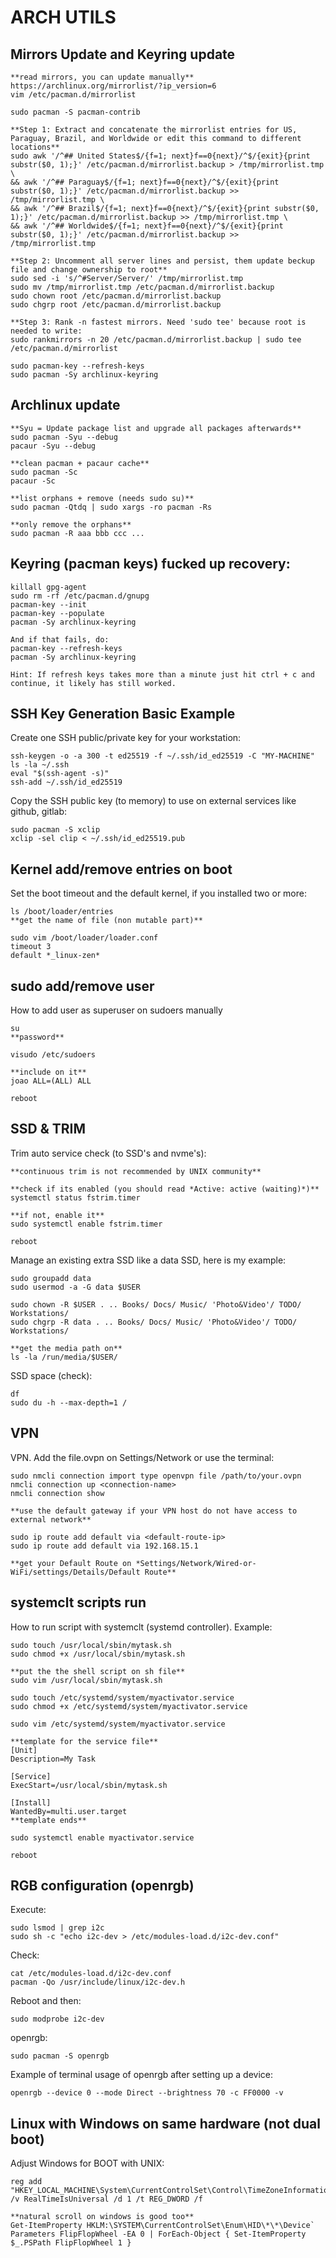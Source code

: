 ARCH UTILS
====================================================

## Mirrors Update and Keyring update

	**read mirrors, you can update manually**
	https://archlinux.org/mirrorlist/?ip_version=6
  	vim /etc/pacman.d/mirrorlist

	sudo pacman -S pacman-contrib
	
	**Step 1: Extract and concatenate the mirrorlist entries for US, Paraguay, Brazil, and Worldwide or edit this command to different locations**
	sudo awk '/^## United States$/{f=1; next}f==0{next}/^$/{exit}{print substr($0, 1);}' /etc/pacman.d/mirrorlist.backup > /tmp/mirrorlist.tmp \
	&& awk '/^## Paraguay$/{f=1; next}f==0{next}/^$/{exit}{print substr($0, 1);}' /etc/pacman.d/mirrorlist.backup >> /tmp/mirrorlist.tmp \
	&& awk '/^## Brazil$/{f=1; next}f==0{next}/^$/{exit}{print substr($0, 1);}' /etc/pacman.d/mirrorlist.backup >> /tmp/mirrorlist.tmp \
	&& awk '/^## Worldwide$/{f=1; next}f==0{next}/^$/{exit}{print substr($0, 1);}' /etc/pacman.d/mirrorlist.backup >> /tmp/mirrorlist.tmp
	
	**Step 2: Uncomment all server lines and persist, them update beckup file and change ownership to root**
	sudo sed -i 's/^#Server/Server/' /tmp/mirrorlist.tmp
	sudo mv /tmp/mirrorlist.tmp /etc/pacman.d/mirrorlist.backup
	sudo chown root /etc/pacman.d/mirrorlist.backup
	sudo chgrp root /etc/pacman.d/mirrorlist.backup
	
	**Step 3: Rank -n fastest mirrors. Need 'sudo tee' because root is needed to write:
	sudo rankmirrors -n 20 /etc/pacman.d/mirrorlist.backup | sudo tee /etc/pacman.d/mirrorlist

	sudo pacman-key --refresh-keys
 	sudo pacman -Sy archlinux-keyring

## Archlinux update

  	**Syu = Update package list and upgrade all packages afterwards**
	sudo pacman -Syu --debug
   	pacaur -Syu --debug

 	**clean pacman + pacaur cache**
	sudo pacman -Sc
 	pacaur -Sc
	
	**list orphans + remove (needs sudo su)**
	sudo pacman -Qtdq | sudo xargs -ro pacman -Rs
	
	**only remove the orphans**
	sudo pacman -R aaa bbb ccc ...
 
## Keyring (pacman keys) fucked up recovery:
	
	killall gpg-agent
	sudo rm -rf /etc/pacman.d/gnupg
	pacman-key --init 
	pacman-key --populate
	pacman -Sy archlinux-keyring

	And if that fails, do:
	pacman-key --refresh-keys
	pacman -Sy archlinux-keyring

	Hint: If refresh keys takes more than a minute just hit ctrl + c and continue, it likely has still worked.

## SSH Key Generation Basic Example

Create one SSH public/private key for your workstation:

	ssh-keygen -o -a 300 -t ed25519 -f ~/.ssh/id_ed25519 -C "MY-MACHINE"
	ls -la ~/.ssh
	eval "$(ssh-agent -s)"
	ssh-add ~/.ssh/id_ed25519

Copy the SSH public key (to memory) to use on external services like github, gitlab:

	sudo pacman -S xclip
	xclip -sel clip < ~/.ssh/id_ed25519.pub

 ## Kernel add/remove entries on boot

Set the boot timeout and the default kernel, if you installed two or more:

	ls /boot/loader/entries
	**get the name of file (non mutable part)**

	sudo vim /boot/loader/loader.conf
	timeout 3
	default *_linux-zen*

## sudo add/remove user

How to add user as superuser on sudoers manually

	su
	**password**
	
	visudo /etc/sudoers
	
	**include on it**
	joao ALL=(ALL) ALL
	
	reboot

## SSD & TRIM

Trim auto service check (to SSD's and nvme's):

	**continuous trim is not recommended by UNIX community**
	
	**check if its enabled (you should read *Active: active (waiting)*)**
	systemctl status fstrim.timer
	
	**if not, enable it**
	sudo systemctl enable fstrim.timer
	
	reboot

Manage an existing extra SSD like a data SSD, here is my example:

	sudo groupadd data
	sudo usermod -a -G data $USER
	
	sudo chown -R $USER . .. Books/ Docs/ Music/ 'Photo&Video'/ TODO/ Workstations/
	sudo chgrp -R data . .. Books/ Docs/ Music/ 'Photo&Video'/ TODO/ Workstations/
	
	**get the media path on**
	ls -la /run/media/$USER/

SSD space (check):

	df
	sudo du -h --max-depth=1 /




	
## VPN

VPN. Add the file.ovpn on Settings/Network or use the terminal:

	sudo nmcli connection import type openvpn file /path/to/your.ovpn
	nmcli connection up <connection-name>
	nmcli connection show

	**use the default gateway if your VPN host do not have access to external network**

	sudo ip route add default via <default-route-ip>
	sudo ip route add default via 192.168.15.1

	**get your Default Route on *Settings/Network/Wired-or-WiFi/settings/Details/Default Route**

## systemclt scripts run

How to run script with systemclt (systemd controller). Example:
	
	sudo touch /usr/local/sbin/mytask.sh
	sudo chmod +x /usr/local/sbin/mytask.sh
	
	**put the the shell script on sh file**
	sudo vim /usr/local/sbin/mytask.sh
	
	sudo touch /etc/systemd/system/myactivator.service
	sudo chmod +x /etc/systemd/system/myactivator.service
	
	sudo vim /etc/systemd/system/myactivator.service
	
	**template for the service file**
	[Unit]
	Description=My Task

	[Service]
	ExecStart=/usr/local/sbin/mytask.sh

	[Install]
	WantedBy=multi.user.target
	**template ends**
	
	sudo systemctl enable myactivator.service
	
	reboot

## RGB configuration (openrgb)

Execute:

	sudo lsmod | grep i2c
	sudo sh -c "echo i2c-dev > /etc/modules-load.d/i2c-dev.conf"

Check:

	cat /etc/modules-load.d/i2c-dev.conf
	pacman -Qo /usr/include/linux/i2c-dev.h   

Reboot and then:

	sudo modprobe i2c-dev

openrgb:

	sudo pacman -S openrgb

 Example of terminal usage of openrgb after setting up a device:
 
 	openrgb --device 0 --mode Direct --brightness 70 -c FF0000 -v

## Linux with Windows on same hardware (not dual boot)

Adjust Windows for BOOT with UNIX:

	reg add "HKEY_LOCAL_MACHINE\System\CurrentControlSet\Control\TimeZoneInformation" /v RealTimeIsUniversal /d 1 /t REG_DWORD /f
	
	**natural scroll on windows is good too**
	Get-ItemProperty HKLM:\SYSTEM\CurrentControlSet\Enum\HID\*\*\Device` Parameters FlipFlopWheel -EA 0 | ForEach-Object { Set-ItemProperty $_.PSPath FlipFlopWheel 1 }
